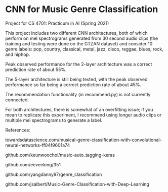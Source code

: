 # CNN for Music Genre Classification
Project for CS 4701: Practicum in AI (Spring 2021)

This project includes two different CNN architectures, both of which perform on mel spectrograms generated from 30 second audio clips (the training and testing were done on the GTZAN dataset) and consider 10 genre labels: pop, country, classical, metal, jazz, disco, reggae, blues, rock, and hiphop.

Peak observed performance for the 2-layer architecture was a correct prediction rate of about 55%.

The 5-layer architecture is still being tested, with the peak observed performance so far being a correct prediction rate of about 45%.

The recommendation functionality (in recommend.py) is not currently connected.

For both architectures, there is somewhat of an overfitting issue; if you mean to replicate this experiment, I recommend using longer audio clips or multiple mel spectrograms to generate a label.



References: 

towardsdatascience.com/musical-genre-classification-with-convolutional-neural-networks-ff04f9601a74

github.com/keunwoochoi/music-auto_tagging-keras

github.com/eeveeking/351

github.com/yangdanny97/genre_classification

github.com/jsalbert/Music-Genre-Classification-with-Deep-Learning
